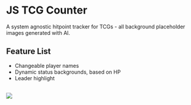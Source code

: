 # JS TCG Counter 

A system agnostic hitpoint tracker for TCGs - all background placeholder images generated with AI. 

## Feature List
- Changeable player names 
- Dynamic status backgrounds, based on HP
- Leader highlight 

<br/>
<img src="https://files.catbox.moe/bx2uuo.png"/><br/>

